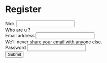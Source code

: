 # Register

<form>
  <div class="mb-3">
    <label for="inputNick" class="form-label">Nick</label>
    <input type="text" class="form-control" id="inputNick" aria-describedby="nickHelp">
    <div id="nickHelp" class="form-text">Who are u ?</div>
  </div>
  <div class="mb-3">
    <label for="inputEmail" class="form-label">Email address</label>
    <input type="email" class="form-control" id="inputEmail" aria-describedby="emailHelp">
    <div id="emailHelp" class="form-text">We'll never share your email with anyone else.</div>
  </div>
  <div class="mb-3">
    <label for="inputPassword" class="form-label">Password</label>
    <input type="password" class="form-control" id="inputPassword">
  </div>
  <button type="submit" class="btn btn-primary" formaction="/register">Submit</button>
</form>
